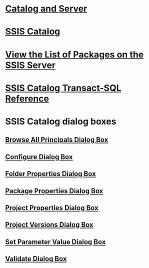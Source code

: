 # [Catalog and Server](integration-services-ssis-server-and-catalog.md)
# [SSIS Catalog](ssis-catalog.md)
# [View the List of Packages on the SSIS Server](view-the-list-of-packages-on-the-integration-services-server.md)
# [SSIS Catalog Transact-SQL Reference](integration-services-ssis-catalog-transact-sql-reference.md)
# SSIS Catalog dialog boxes
## [Browse All Principals Dialog Box](browse-all-principals-dialog-box.md)
## [Configure Dialog Box](configure-dialog-box.md)
## [Folder Properties Dialog Box](folder-properties-dialog-box.md)
## [Package Properties Dialog Box](package-properties-dialog-box.md)
## [Project Properties Dialog Box](project-properties-dialog-box.md)
## [Project Versions Dialog Box](project-versions-dialog-box.md)
## [Set Parameter Value Dialog Box](set-parameter-value-dialog-box.md)
## [Validate Dialog Box](validate-dialog-box.md)
